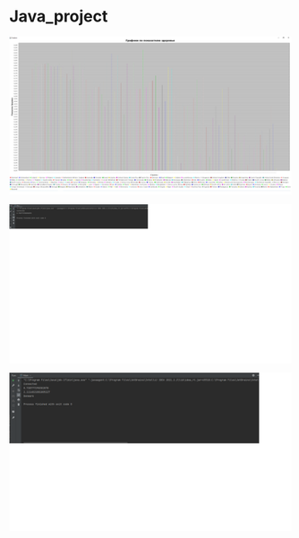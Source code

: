 # Java_project

![Графики](https://github.com/1Ne4/Java_project/blob/main/Project_java/%D0%93%D1%80%D0%B0%D1%84%D0%B8%D0%BA%D0%B8.png)

![1 запрос](https://github.com/1Ne4/Java_project/blob/main/Project_java/2.png)

![2 запрос](https://github.com/1Ne4/Java_project/blob/main/Project_java/3.png)
